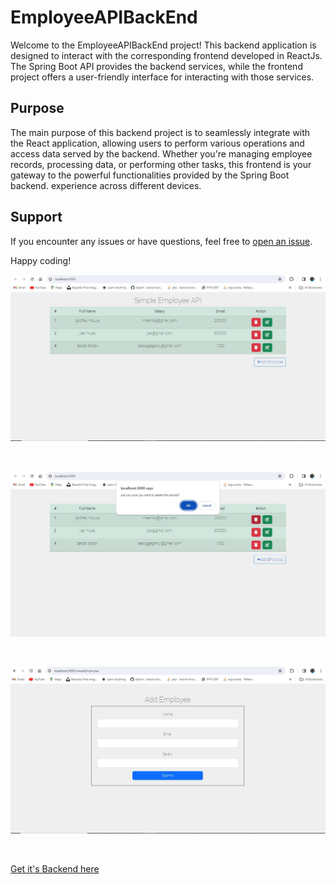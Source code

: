# EmployeeAPIBackEnd

Welcome to the EmployeeAPIBackEnd project! This backend application is designed to interact with the corresponding frontend developed in ReactJs. The Spring Boot API provides the backend services, while the frontend project offers a user-friendly interface for interacting with those services.

## Purpose

The main purpose of this backend project is to seamlessly integrate with the React application, allowing users to perform various operations and access data served by the backend. Whether you're managing employee records, processing data, or performing other tasks, this frontend is your gateway to the powerful functionalities provided by the Spring Boot backend.
 experience across different devices.

## Support

If you encounter any issues or have questions, feel free to [open an issue](https://github.com/mp3mba/EmployeeAPIFrontEnd/issues).

Happy coding!


![Screen shot](https://github.com/mp3mba/EmployeeAPIFrontEnd/blob/main/public/images/img1.JPG?raw=true)

<br>

![Screen shot](https://github.com/mp3mba/EmployeeAPIFrontEnd/blob/main/public/images/img2.JPG?raw=true)

<br>

![Screen shot](https://github.com/mp3mba/EmployeeAPIFrontEnd/blob/main/public/images/img3.JPG?raw=true)

<br>

[Get it's Backend here](https://github.com/mp3mba/employeeAPIBackEnd)
